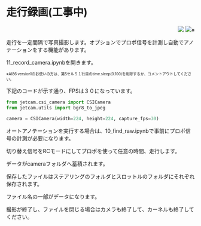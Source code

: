 # 走行録画(工事中)


<div style="text-align:right;">
<img src="./../img/signatureboardAI86V2.png">
<img src="./../img/signatureboardAI86V1.png">※
</div>

走行を一定間隔で写真撮影します。オプションでプロポ信号を計測し自動でアノテーションをする機能があります。

11_record_camera.ipynbを開きます。

<span style="font-size: 70%;">
※AI86 version1のお使いの方は、第5セル５１行目のtime.sleep(0.100)を削除するか、コメントアウトしてください。
</span>

下記のコードが示す通り、FPSは３０になっています。

```Python
from jetcam.csi_camera import CSICamera
from jetcam.utils import bgr8_to_jpeg

camera = CSICamera(width=224, height=224, capture_fps=30)
```

オートアノテーションを実行する場合は、10_find_raw.ipynbで事前にプロポ信号の計測が必要になります。

切り替え信号をRCモードにしてプロポを使って任意の時間、走行します。

データがcameraフォルダへ蓄積されます。

保存したファイルはステアリングのフォルダとスロットルのフォルダにそれぞれ保存されます。

ファイル名の一部がデータになります。

撮影が終了し、ファイルを閉じる場合はカメラも終了して、カーネルも終了してください。
